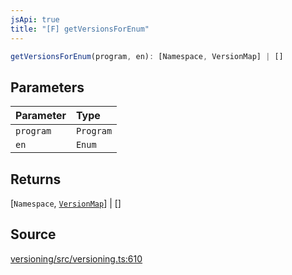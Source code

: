 ```yaml
---
jsApi: true
title: "[F] getVersionsForEnum"
---
```


```ts
getVersionsForEnum(program, en): [Namespace, VersionMap] | []
```

## Parameters

| Parameter | Type      |
| :-------- | :-------- |
| `program` | `Program` |
| `en`      | `Enum`    |

## Returns

[`Namespace`, [`VersionMap`](Class.VersionMap.md)] \| []

## Source

[versioning/src/versioning.ts:610](https://github.com/markcowl/cadl/blob/3db15286/packages/versioning/src/versioning.ts#L610)

